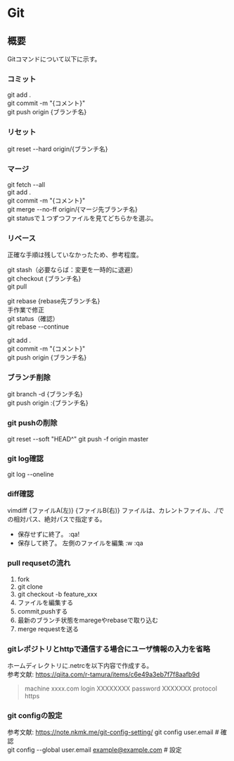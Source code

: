 # Git

## 概要
Gitコマンドについて以下に示す。

### コミット
git add .  
git commit -m "{コメント}"  
git push origin {ブランチ名}

### リセット
git reset --hard origin/{ブランチ名}

### マージ
git fetch --all  
git add .  
git commit -m "{コメント}"  
git merge --no-ff origin/{マージ先ブランチ名}  
git statusで１つずつファイルを見てどちらかを選ぶ。  

### リベース
正確な手順は残していなかったため、参考程度。  

git stash（必要ならば：変更を一時的に退避）  
git checkout {ブランチ名}  
git pull  

git rebase {rebase先ブランチ名}  
手作業で修正  
git status（確認）  
git rebase --continue  

git add .  
git commit -m "{コメント}"  
git push origin {ブランチ名}  

### ブランチ削除
git branch -d {ブランチ名}  
git push origin :{ブランチ名}  

### git pushの削除  
git reset --soft "HEAD^"
git push -f origin master  

### git log確認
git log --oneline  

### diff確認  
vimdiff {ファイルA(左)} {ファイルB(右)}
ファイルは、カレントファイル、./での相対パス、絶対パスで指定する。
- 保存せずに終了。
:qa!
- 保存して終了。
左側のファイルを編集
:w
:qa
  
### pull requsetの流れ  
1. fork  
1. git clone   
1. git checkout -b feature_xxx  
1. ファイルを編集する  
1. commit,pushする  
1. 最新のブランチ状態をmaregeやrebaseで取り込む  
1. merge requestを送る  

### gitレポジトリとhttpで通信する場合にユーザ情報の入力を省略
ホームディレクトリに.netrcを以下内容で作成する。  
参考文献: https://qiita.com/r-tamura/items/c6e49a3eb7f7f8aafb9d  
>machine xxxx.com
>login XXXXXXXX
>password XXXXXXX
>protocol https

### git configの設定
参考文献: https://note.nkmk.me/git-config-setting/
git config user.email  # 確認  
git config --global user.email example@example.com  # 設定
